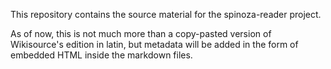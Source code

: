 This repository contains the source material for the spinoza-reader project.

As of now, this is not much more than a copy-pasted version of Wikisource's edition in latin, but metadata will be added in the form of embedded HTML inside the markdown files.
